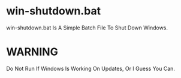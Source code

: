 # win-shutdown.bat
win-shutdown.bat Is A Simple Batch File To Shut Down Windows.

# WARNING
Do Not Run If Windows Is Working On Updates, Or I Guess You Can.

